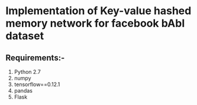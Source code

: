 # Implementation of Key-value hashed memory network for facebook bAbI dataset

## Requirements:-
1. Python 2.7
2. numpy
3. tensorflow==0.12.1
4. pandas
5. Flask
